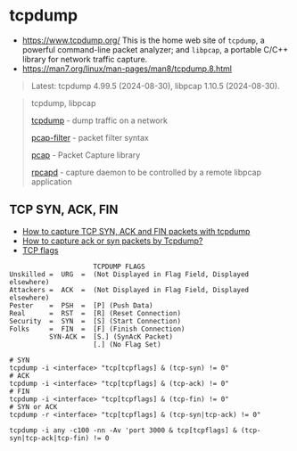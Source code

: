 # tcpdump
* https://www.tcpdump.org/ This is the home web site of `tcpdump`, a powerful command-line packet analyzer; and `libpcap`, a portable C/C++ library for network traffic capture.
* https://man7.org/linux/man-pages/man8/tcpdump.8.html

> Latest: tcpdump 4.99.5 (2024-08-30), libpcap 1.10.5 (2024-08-30).

> tcpdump, libpcap
> 
> [tcpdump](https://www.tcpdump.org/manpages/tcpdump.1.html) - dump traffic on a network
>
> [pcap-filter](https://www.tcpdump.org/manpages/pcap-filter.7.html) - packet filter syntax
>
> [pcap](https://www.tcpdump.org/manpages/pcap.3pcap.html) - Packet Capture library
>
> [rpcapd](https://www.tcpdump.org/manpages/rpcapd.8.html) - capture daemon to be controlled by a remote libpcap application

## TCP SYN, ACK, FIN
- [How to capture TCP SYN, ACK and FIN packets with tcpdump](https://www.xmodulo.com/capture-tcp-syn-ack-fin-packets-tcpdump.html)
- [How to capture ack or syn packets by Tcpdump?](https://serverfault.com/questions/217605/how-to-capture-ack-or-syn-packets-by-tcpdump)
- [TCP flags](https://gist.github.com/tuxfight3r/9ac030cb0d707bb446c7)

```
                     TCPDUMP FLAGS
Unskilled =  URG  =  (Not Displayed in Flag Field, Displayed elsewhere) 
Attackers =  ACK  =  (Not Displayed in Flag Field, Displayed elsewhere)
Pester    =  PSH  =  [P] (Push Data)
Real      =  RST  =  [R] (Reset Connection)
Security  =  SYN  =  [S] (Start Connection)
Folks     =  FIN  =  [F] (Finish Connection)
          SYN-ACK =  [S.] (SynAcK Packet)
                     [.] (No Flag Set)
```

```shell
# SYN
tcpdump -i <interface> "tcp[tcpflags] & (tcp-syn) != 0"
# ACK
tcpdump -i <interface> "tcp[tcpflags] & (tcp-ack) != 0"
# FIN
tcpdump -i <interface> "tcp[tcpflags] & (tcp-fin) != 0"
# SYN or ACK
tcpdump -r <interface> "tcp[tcpflags] & (tcp-syn|tcp-ack) != 0"

tcpdump -i any -c100 -nn -Av 'port 3000 & tcp[tcpflags] & (tcp-syn|tcp-ack|tcp-fin) != 0
```
